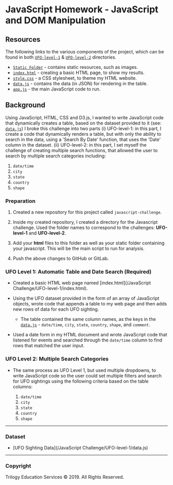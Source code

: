 # JavaScript Homework - JavaScript and DOM Manipulation

## Resources
The following links to the various components of the project, which can be found in both [`UFO-level-1`](https://github.com/SaltireSequence/javascript-challenge/blob/master/UFO-level-1) & [`UFO-level-2`](https://github.com/SaltireSequence/javascript-challenge/blob/master/UFO-level-2) directories.
* [`Static Folder`](https://github.com/SaltireSequence/javascript-challenge/blob/master/UFO-level-1/static) - contains static resources, such as images.
* [`index.html`](https://github.com/SaltireSequence/javascript-challenge/blob/master/UFO-level-1/index.html) - creating a basic HTML page, to show my results.
* [`style.css`](https://github.com/SaltireSequence/javascript-challenge/blob/master/UFO-level-1/style.css) - a CSS stylesheet, to theme my HTML website.
* [`data.js`](https://github.com/SaltireSequence/javascript-challenge/blob/master/UFO-level-1/data.js) - contains the data (in JSON) for rendering in the table.
* [`app.js`](https://github.com/SaltireSequence/javascript-challenge/blob/master/UFO-level-1/app.js) - the main JavaScript code to run.

## Background

Using JavaScript, HTML, CSS and D3.js, I wanted to write JavaScript code that dynamically creates a table, based on the dataset provided to it (see: [`data.js`](https://github.com/SaltireSequence/javascript-challenge/blob/master/UFO-level-1/data.js)) I broke this challenge into two parts (i) UFO-level-1: in this part, I create a code that dynamically renders a table, but with only the ability to search in the data, using a 'Search By Date' function, that uses the 'Date' column in the dataset. (ii) UFO-level-2: in this part, I set myself the challenge of creating multiple search functions, that allowed the user to search by multiple search categories including:

1. `date/time`
2. `city`
3. `state`
4. `country`
5. `shape`

### Preparation

1. Created a new repository for this project called `javascript-challenge`.

2. Inside my created repository, I created a directory for the Javascript challenge. Used the folder names to correspond to the challenges: **UFO-level-1** and **UFO-level-2**.

4. Add your **html** files to this folder as well as your static folder containing your javascript. This will be the main script to run for analysis.

5. Push the above changes to GitHub or GitLab.

### UFO Level 1: Automatic Table and Date Search (Required)

* Created a basic HTML web page named [index.html](/JavaScript Challenge/UFO-level-1/index.html).

* Using the UFO dataset provided in the form of an array of JavaScript objects, wrote code that appends a table to my web page and then adds new rows of data for each UFO sighting.

  * The table contained the same column names, as the keys in the [`data.js`](https://github.com/SaltireSequence/javascript-challenge/blob/master/UFO-level-1/data.js) - `date/time`, `city`, `state`, `country`, `shape`, and `comment`.

* Used a date form in my HTML document and wrote JavaScript code that listened for events and searched through the `date/time` column to find rows that matched the user input.

### UFO Level 2: Multiple Search Categories

* The same process as UFO Level 1, but used multiple dropdowns, to write JavaScript code so the user could set multiple filters and search for UFO sightings using the following criteria based on the table columns:

  1. `date/time`
  2. `city`
  3. `state`
  4. `country`
  5. `shape`

- - -

### Dataset

* [UFO Sighting Data](/JavaScript Challenge/UFO-level-1/data.js)

- - -

### Copyright

Trilogy Education Services © 2019. All Rights Reserved.
